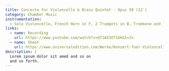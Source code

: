 ```yaml
---
title: Concerto for Violoncello & Brass Quintet - Opus 59 (22')
category: Chamber Music
instrumentation:
  - Solo Violoncello, French Horn in F, 2 Trumpets in B, Trombone and Tuba
links:
  - name: Recording
    url: https://www.youtube.com/watch?v=QfJAX3OT1bk&t=2s
  - name: Sheet
    url: https://www.universaledition.com/Werke/Konzert-fuer-Violoncello-Blechblaeserquintett/P0212290
description: |
  Lorem ipsum dolor sit amed and so on
  and so forth.
---
```

